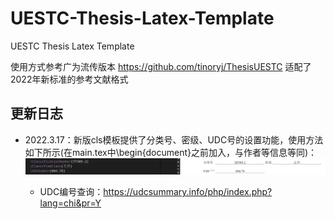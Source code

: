 # UESTC-Thesis-Latex-Template
UESTC Thesis Latex Template

使用方式参考广为流传版本 https://github.com/tinoryj/ThesisUESTC
适配了2022年新标准的参考文献格式

## 更新日志
* 2022.3.17：新版cls模板提供了分类号、密级、UDC号的设置功能，使用方法如下所示(在main.tex中\begin{document}之前加入，与作者等信息等同)：
  ![UDC](pic/UDCID.png)

  * UDC编号查询：https://udcsummary.info/php/index.php?lang=chi&pr=Y